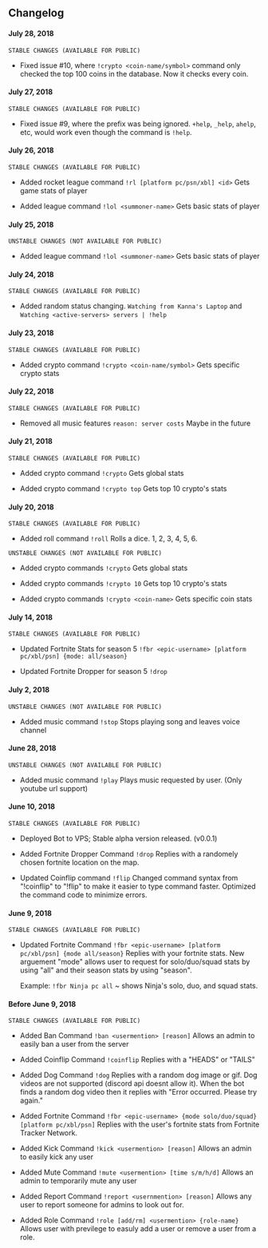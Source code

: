 ## Changelog
  #### July 28, 2018
  `STABLE CHANGES (AVAILABLE FOR PUBLIC)`

  + Fixed issue #10, where `!crypto <coin-name/symbol>` command only checked the top 100 coins in the database. Now it checks every coin. 

  #### July 27, 2018
  `STABLE CHANGES (AVAILABLE FOR PUBLIC)`

  + Fixed issue #9, where the prefix was being ignored. `+help`, `_help`, `ahelp`, etc, would work even though the command is `!help`. 
  #### July 26, 2018
  `STABLE CHANGES (AVAILABLE FOR PUBLIC)`

  + Added rocket league command
  `!rl [platform pc/psn/xbl] <id>`
  Gets game stats of player

  + Added league command
  `!lol <summoner-name>`
  Gets basic stats of player
  #### July 25, 2018
  `UNSTABLE CHANGES (NOT AVAILABLE FOR PUBLIC)`

  + Added league command
  `!lol <summoner-name>`
  Gets basic stats of player
  
  #### July 24, 2018
  `STABLE CHANGES (AVAILABLE FOR PUBLIC)`

  + Added random status changing. 
  `Watching from Kanna's Laptop` and `Watching <active-servers> servers | !help`

  #### July 23, 2018
  `STABLE CHANGES (AVAILABLE FOR PUBLIC)`

  + Added crypto command
  `!crypto <coin-name/symbol>`
  Gets specific crypto stats
  #### July 22, 2018
  `STABLE CHANGES (AVAILABLE FOR PUBLIC)`

  + Removed all music features
  `reason: server costs`
  Maybe in the future
  #### July 21, 2018
  `STABLE CHANGES (AVAILABLE FOR PUBLIC)`

  + Added crypto command
  `!crypto`
  Gets global stats
  
  + Added crypto command
  `!crypto top`
  Gets top 10 crypto's stats
  #### July 20, 2018
  `STABLE CHANGES (AVAILABLE FOR PUBLIC)`
  
  + Added roll command
  `!roll` 
  Rolls a dice. 1, 2, 3, 4, 5, 6.

  `UNSTABLE CHANGES (NOT AVAILABLE FOR PUBLIC)`

  + Added crypto commands
  `!crypto`
  Gets global stats

  + Added crypto commands
  `!crypto 10`
  Gets top 10 crypto's stats

  + Added crypto commands
  `!crypto <coin-name>`
  Gets specific coin stats
  #### July 14, 2018
  `STABLE CHANGES (AVAILABLE FOR PUBLIC)`

  + Updated Fortnite Stats for season 5
  `!fbr <epic-username> [platform pc/xbl/psn] {mode: all/season}`

  + Updated Fortnite Dropper for season 5
  `!drop`
  #### July 2, 2018
  `UNSTABLE CHANGES (NOT AVAILABLE FOR PUBLIC)`

  + Added music command
  `!stop`
  Stops playing song and leaves voice channel
  #### June 28, 2018
  `UNSTABLE CHANGES (NOT AVAILABLE FOR PUBLIC)`

  + Added music command 
    `!play`
    Plays music requested by user. (Only youtube url support)

  #### June 10, 2018
  `STABLE CHANGES (AVAILABLE FOR PUBLIC)`

  + Deployed Bot to VPS;
    Stable alpha version released. (v0.0.1)
  
  + Added Fortnite Dropper Command
    `!drop`
    Replies with a randomely chosen fortnite location on the map.
  
  + Updated Coinflip command
  `!flip`
  Changed command syntax from "!coinflip" to "!flip" to make it easier to type command faster. Optimized the command code to minimize errors.

  #### June 9, 2018
  `STABLE CHANGES (AVAILABLE FOR PUBLIC)`

  + Updated Fortnite Command
    `!fbr <epic-username> [platform pc/xbl/psn] {mode all/season}`
    Replies with your fortnite stats. New arguement "mode" allows user to request for solo/duo/squad stats by using "all" and their season stats by using "season".

    Example: `!fbr Ninja pc all` ~ shows Ninja's solo, duo, and squad stats.
    
  #### Before June 9, 2018
  `STABLE CHANGES (AVAILABLE FOR PUBLIC)`

  + Added Ban Command
    `!ban <usermention> [reason]`
    Allows an admin to easily ban a user from the server

  + Added Coinflip Command
    `!coinflip`
    Replies with a "HEADS" or "TAILS"

  + Added Dog Command
    `!dog`
    Replies with a random dog image or gif.
    Dog videos are not supported (discord api doesnt allow it). When the bot finds a random dog video then it replies with "Error occurred. Please try again."

  + Added Fortnite Command
    `!fbr <epic-username> {mode solo/duo/squad} [platform pc/xbl/psn]`
    Replies with the user's fortnite stats from Fortnite Tracker Network.

  + Added Kick Command
    `!kick <usermention> [reason]`
    Allows an admin to easily kick any user

  + Added Mute Command
    `!mute <usermention> [time s/m/h/d]`
    Allows an admin to temporarily mute any user

  + Added Report Command
    `!report <usernmention> [reason]`
    Allows any user to report someone for admins to look out for.

  + Added Role Command
    `!role [add/rm] <usermention> {role-name}`
    Allows user with previlege to easuly add a user or remove a user from a role.